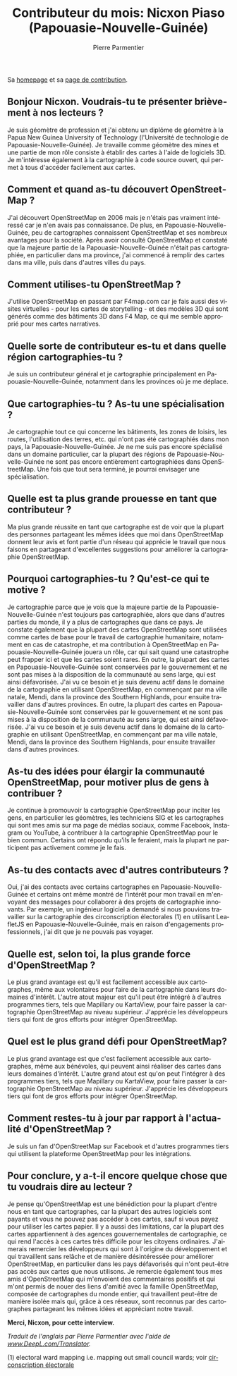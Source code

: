 ﻿---
title: "Contributeur du mois: Nicxon Piaso (Papouasie-Nouvelle-Guinée)"
featured:
layout: post
category: motm
author: Pierre Parmentier
lang: fr
---

Sa [homepage](https://www.openstreetmap.org/user/Nicxon%20Piaso) et sa [page de contribution](https://hdyc.neis-one.org/?Nicxon%20Piaso).

## Bonjour Nicxon. Voudrais-tu te présenter brièvement à nos lecteurs ?

Je suis géomètre de profession et j'ai obtenu un diplôme de géomètre à la Papua New Guinea University of Technology (l'Université de technologie de Papouasie-Nouvelle-Guinée). Je travaille comme géomètre des mines et une partie de mon rôle consiste à établir des cartes à l'aide de logiciels 3D. Je m'intéresse également à la cartographie à code source ouvert, qui permet à tous d'accéder facilement aux cartes.

## Comment et quand as-tu découvert OpenStreetMap ?

J'ai découvert OpenStreetMap en 2006 mais je n'étais pas vraiment intéressé car je n'en avais pas connaissance. De plus, en Papouasie-Nouvelle-Guinée, peu de cartographes connaissent OpenStreetMap et ses nombreux avantages pour la société. Après avoir consulté OpenStreetMap et constaté que la majeure partie de la Papouasie-Nouvelle-Guinée n'était pas cartographiée, en particulier dans ma province, j'ai commencé à remplir des cartes dans ma ville, puis dans d'autres villes du pays.

## Comment utilises-tu OpenStreetMap ?

J'utilise OpenStreetMap en passant par F4map.com car je fais aussi des visites virtuelles - pour les cartes de storytelling - et des modèles 3D qui sont générés comme des bâtiments 3D dans F4 Map, ce qui me semble approprié pour mes cartes narratives.

## Quelle sorte de contributeur es-tu et dans quelle région cartographies-tu ?

Je suis un contributeur général et je cartographie principalement en Papouasie-Nouvelle-Guinée, notamment dans les provinces où je me déplace.

## Que cartographies-tu ? As-tu une spécialisation ?

Je cartographie tout ce qui concerne les bâtiments, les zones de loisirs, les routes, l'utilisation des terres, etc. qui n'ont pas été cartographiés dans mon pays, la Papouasie-Nouvelle-Guinée. Je ne me suis pas encore spécialisé dans un domaine particulier, car la plupart des régions de Papouasie-Nouvelle-Guinée ne sont pas encore entièrement cartographiées dans OpenStreetMap. Une fois que tout sera terminé, je pourrai envisager une spécialisation.

## Quelle est ta plus grande prouesse en tant que contributeur ?

Ma plus grande réussite en tant que cartographe est de voir que la plupart des personnes partageant les mêmes idées que moi dans OpenStreetMap donnent leur avis et font partie d'un réseau qui apprécie le travail que nous faisons en partageant d'excellentes suggestions pour améliorer la cartographie OpenStreetMap.

## Pourquoi cartographies-tu ? Qu'est-ce qui te motive ?

Je cartographie parce que je vois que la majeure partie de la Papouasie-Nouvelle-Guinée n'est toujours pas cartographiée, alors que dans d'autres parties du monde, il y a plus de cartographes que dans ce pays. Je constate également que la plupart des cartes OpenStreetMap sont utilisées comme cartes de base pour le travail de cartographie humanitaire, notamment en cas de catastrophe, et ma contribution à OpenStreetMap en Papouasie-Nouvelle-Guinée jouera un rôle, car qui sait quand une catastrophe peut frapper ici et que les cartes soient rares.
En outre, la plupart des cartes en Papouasie-Nouvelle-Guinée sont conservées par le gouvernement et ne sont pas mises à la disposition de la communauté au sens large, qui est ainsi défavorisée. J'ai vu ce besoin et je suis devenu actif dans le domaine de la cartographie en utilisant OpenStreetMap, en commençant par ma ville natale, Mendi, dans la province des Southern Highlands, pour ensuite travailler dans d'autres provinces.
En outre, la plupart des cartes en Papouasie-Nouvelle-Guinée sont conservées par le gouvernement et ne sont pas mises à la disposition de la communauté au sens large, qui est ainsi défavorisée. J'ai vu ce besoin et je suis devenu actif dans le domaine de la cartographie en utilisant OpenStreetMap, en commençant par ma ville natale, Mendi, dans la province des Southern Highlands, pour ensuite travailler dans d'autres provinces.

## As-tu des idées pour élargir la communauté OpenStreetMap, pour motiver plus de gens à contribuer ?

Je continue à promouvoir la cartographie OpenStreetMap pour inciter les gens, en particulier les géomètres, les techniciens SIG et les cartographes qui sont mes amis sur ma page de médias sociaux, comme Facebook, Instagram ou YouTube, à contribuer à la cartographie OpenStreetMap pour le bien commun. Certains ont répondu qu'ils le feraient, mais la plupart ne participent pas activement comme je le fais.

## As-tu des contacts avec d'autres contributeurs ?

Oui, j'ai des contacts avec certains cartographes en Papouasie-Nouvelle-Guinée et certains ont même montré de l'intérêt pour mon travail en m'envoyant des messages pour collaborer à des projets de cartographie innovants. Par exemple, un ingénieur logiciel a demandé si nous pouvions travailler sur la cartographie des circonscription électorales (1) en utilisant LeafletJS en Papouasie-Nouvelle-Guinée, mais en raison d'engagements professionnels, j'ai dit que je ne pouvais pas voyager.

## Quelle est, selon toi, la plus grande force d'OpenStreetMap ?

Le plus grand avantage est qu'il est facilement accessible aux cartographes, même aux volontaires pour faire de la cartographie dans leurs domaines d'intérêt. L'autre atout majeur est qu'il peut être intégré à d'autres programmes tiers, tels que Mapillary ou KartaView, pour faire passer la cartographie OpenStreetMap au niveau supérieur. J'apprécie les développeurs tiers qui font de gros efforts pour intégrer OpenStreetMap.

## Quel est le plus grand défi pour OpenStreetMap?

Le plus grand avantage est que c'est facilement accessible aux cartographes, même aux bénévoles, qui peuvent ainsi réaliser des cartes dans leurs domaines d'intérêt. L'autre grand atout est qu'on peut l'intégrer à des programmes tiers, tels que Mapillary ou KartaView, pour faire passer la cartographie OpenStreetMap au niveau supérieur. J'apprécie les développeurs tiers qui font de gros efforts pour intégrer OpenStreetMap.

## Comment restes-tu à jour par rapport à l'actualité d'OpenStreetMap ?

Je suis un fan d'OpenStreetMap sur Facebook et d'autres programmes tiers qui utilisent la plateforme OpenStreetMap pour les intégrations.

## Pour conclure, y a-t-il encore quelque chose que tu voudrais dire au lecteur ?

Je pense qu'OpenStreetMap est une bénédiction pour la plupart d'entre nous en tant que cartographes, car la plupart des autres logiciels sont payants et vous ne pouvez pas accéder à ces cartes, sauf si vous payez pour utiliser les cartes papier. Il y a aussi des limitations, car la plupart des cartes appartiennent à des agences gouvernementales de cartographie, ce qui rend l'accès à ces cartes très difficile pour les citoyens ordinaires.
J'aimerais remercier les développeurs qui sont à l'origine du développement et qui travaillent sans relâche et de manière désintéressée pour améliorer OpenStreetMap, en particulier dans les pays défavorisés qui n'ont peut-être pas accès aux cartes que nous utilisons.
Je remercie également tous mes amis d'OpenStreetMap qui m'envoient des commentaires positifs et qui m'ont permis de nouer des liens d'amitié avec la famille OpenStreetMap, composée de cartographes du monde entier, qui travaillent peut-être de manière isolée mais qui, grâce à ces réseaux, sont reconnus par des cartographes partageant les mêmes idées et appréciant notre travail.

**Merci, Nicxon, pour cette interview.**

*Traduit de l'anglais par Pierre Parmentier avec l'aide de www.DeepL.com/Translator.*

(1) electoral ward mapping i.e. mapping out small council wards; voir [circonscription électorale](https://fr.wikipedia.org/wiki/Circonscription_%C3%A9lectorale)

